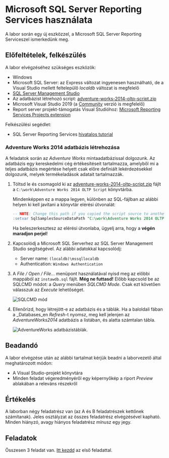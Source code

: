 # Microsoft SQL Server Reporting Services használata

A labor során egy új eszközzel, a Microsoft SQL Server Reporting Serviceszel ismerkedünk meg.

## Előfeltételek, felkészülés

A labor elvégzéséhez szükséges eszközök:

- Windows
- Microsoft SQL Server: az Express változat ingyenesen használható, de a Visual Studio mellett feltelepülő _localdb_ változat is megfelelő
- [SQL Server Management Studio](https://docs.microsoft.com/en-us/sql/ssms/download-sql-server-management-studio-ssms)
- Az adatbázist létrehozó script: [adventure-works-2014-oltp-script.zip](adventure-works-2014-oltp-script.zip)
- Microsoft Visual Studio 2019 (a [Community](https://archive.org/download/vs_Community/vs_Community.exe) verzió is megfelelő)
- Report server projekt-támogatás Visual Studióhoz: [Microsoft Reporting Services Projects extension](https://marketplace.visualstudio.com/items?itemName=ProBITools.MicrosoftReportProjectsforVisualStudio)

Felkészülési segédlet:

- SQL Server Reporting Services [hivatalos tutorial](https://docs.microsoft.com/en-us/sql/reporting-services/create-a-basic-table-report-ssrs-tutorial)

### Adventure Works 2014 adatbázis létrehozása

A feladatok során az _Adventure Works_ mintaadatbázissal dolgozunk. Az adatbázis egy kereskedelmi cég értékesítéseit tartalmazza, amelyből mi a teljes adatbázis megértése helyett csak előre definiált lekérdezésekkel dolgozunk, melyek termékeladások adatait tartalmazzák.

1. Töltsd le és csomagold ki az [adventure-works-2014-oltp-script.zip](adventure-works-2014-oltp-script.zip) fájlt a `C:\work\Adventure Works 2014 OLTP Script` könyvtárba.

   Mindenképpen ez a mappa legyen, különben az SQL-fájlban az alábbi helyen ki kell javítani a könyvtár elérési útvonalát:

   ```sql
   -- NOTE: Change this path if you copied the script source to another path
   :setvar SqlSamplesSourceDataPath "C:\work\Adventure Works 2014 OLTP Script\"
   ```

   Ha beleszerkesztesz az elérési útvonlaba, ügyelj arra, hogy a **végén maradjon perjel**!

1. Kapcsolódj a Microsoft SQL Serverhez az SQL Server Management Studio segítségével. Az alábbi adatokkal kapcsolódj:

   - Server name: `(localdb)\mssqllocaldb`
   - Authentication: `Windows Authentication`

1. A _File / Open / File..._ menüpont használatával nyisd meg az előbbi mappából az `instawdb.sql` fájlt. **Még ne futtasd!** Előbb kapcsold be az SQLCMD módot: a _Query_ menüben _SQLCMD Mode_. Csak ezt követően válasszuk az _Execute_ lehetőséget.

   ![SQLCMD mód](images/sql-management-sqlcmd-mode.png)

1. Ellenőrizd, hogy létrejött-e az adatbázis és a táblák. Ha a baloldali fában a _Databases_en _Refresh_-t nyomsz, meg kell jelenjen az _AdventureWorks2014_ adatbázis a listában, és alatta számtalan tábla.

   ![AdventureWorks adatbázistáblák](images/rs-adventureworks-tablak.png).

## Beadandó

A labor elvégzése után az alábbi tartalmat kérjük beadni a laborvezető által meghatározott módon:

- A Visual Studio-projekt könyvtára
- Minden feladat végeredményéről egy képernyőkép a riport _Preview_ ablakában a releváns részekről

## Értékelés

A laborban négy feladatrész van (az A és B feladatrészek kettőnek számítanak). Jeles osztályzat az összes feladatrész elvégzésével kapható. Minden hiányzó, avagy hiányos feladatrész mínusz egy jegy.

## Feladatok

Összesen 3 feladat van. [Itt kezdd](Feladat-1.md) az első feladattal.
